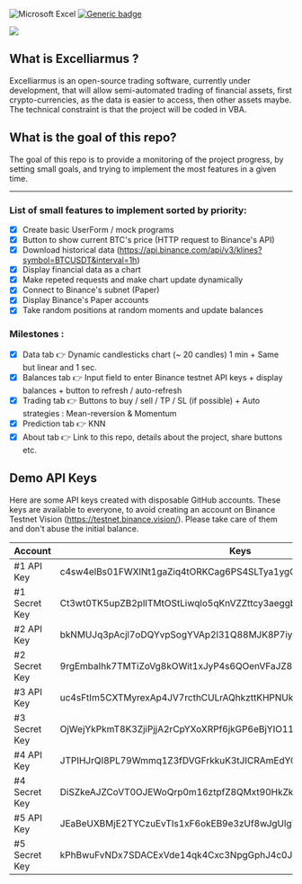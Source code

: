![Microsoft Excel](https://img.shields.io/badge/Microsoft_Excel-217346?style=for-the-badge&logo=microsoft-excel&logoColor=white)
[![Generic badge](https://img.shields.io/badge/VBA-217346?style=for-the-badge&logo=microsoft-excel&logoColor=white-<COLOR>.svg)](https://shields.io/)

![](https://i.ibb.co/3kvvLLJ/Excelliarmus.jpg)

## What is Excelliarmus ?
Excelliarmus is an open-source trading software, currently under development, that will allow semi-automated trading of financial assets, first crypto-currencies, as the data is easier to access, then other assets maybe. The technical constraint is that the project will be coded in VBA.

## What is the goal of this repo?
The goal of this repo is to provide a monitoring of the project progress, by setting small goals, and trying to implement the most features in a given time.

---

### List of small features to implement sorted by priority:

- [X] Create basic UserForm / mock programs
- [X] Button to show current BTC's price (HTTP request to Binance's API)
- [X] Download historical data (https://api.binance.com/api/v3/klines?symbol=BTCUSDT&interval=1h)
- [X] Display financial data as a chart
- [X] Make repeted requests and make chart update dynamically
- [X] Connect to Binance's subnet (Paper)
- [X] Display Binance's Paper accounts
- [X] Take random positions at random moments and update balances

### Milestones :

- [X] Data tab 👉 Dynamic candlesticks chart (~ 20 candles) 1 min + Same but linear and 1 sec.
- [X] Balances tab 👉 Input field to enter Binance testnet API keys + display balances + button to refresh / auto-refresh
- [X] Trading tab 👉 Buttons to buy / sell / TP / SL (if possible) + Auto strategies : Mean-reversion & Momentum
- [X] Prediction tab  👉 KNN 
- [X] About tab 👉 Link to this repo, details about the project, share buttons etc.

## Demo API Keys

Here are some API keys created with disposable GitHub accounts. These keys are available to everyone, to avoid creating an account on Binance Testnet Vision (https://testnet.binance.vision/). Please take care of them and don't abuse the initial balance.

| Account       | Keys                                                             |
|---------------|------------------------------------------------------------------|
| #1 API Key    | c4sw4elBs01FWXlNt1gaZiq4tORKCag6PS4SLTya1ygObExJMV2uq1F0lhJ1G2Oc |
| #1 Secret Key | Ct3wt0TK5upZB2plITMtOStLiwqlo5qKnVZZttcy3aeggb353y52uPQt1OX3Fjge |
| #2 API Key    | bkNMUJq3pAcjl7oDQYvpSogYVAp2l31Q88MJK8P7iyQv5Z3rEGMAy6pkOoYJzvkO |
| #2 Secret Key | 9rgEmbaIhk7TMTiZoVg8kOWit1xJyP4s6QOenVFaJZ8gxElQXPoeDLNYI7knSqFf |
| #3 API Key    | uc4sFtIm5CXTMyrexAp4JV7rcthCULrAQhkzttKHPNUksAgx6iOOWEIphSxbGPWp |
| #3 Secret Key | OjWejYkPkmT8K3ZjiPjjA2rCpYXoXRPf6jkGP6eBjYIO11vX5riJZaWySlTgYmvT |
| #4 API Key    | JTPIHJrQI8PL79Wmmq1Z3fDVGFrkkuK3tJICRAmEdYGYuy7fFPV0MKVMbI1eFaOV |
| #4 Secret Key | DiSZkeAJZCoVT0OJEWoQrp0m16ztpfZ8QMxt90HkZk9HIrn93tX0u7E1yo2wqToo |
| #5 API Key    | JEaBeUXBMjE2TYCzuEvTIs1xF6okEB9e3zUf8wJgUlgYcn4Da7NXHnvU6PHZ3VxO |
| #5 Secret Key | kPhBwuFvNDx7SDACExVde14qk4Cxc3NpgGphJ4c0JDGjDs0uD3qZRGtbc0578L8G |

